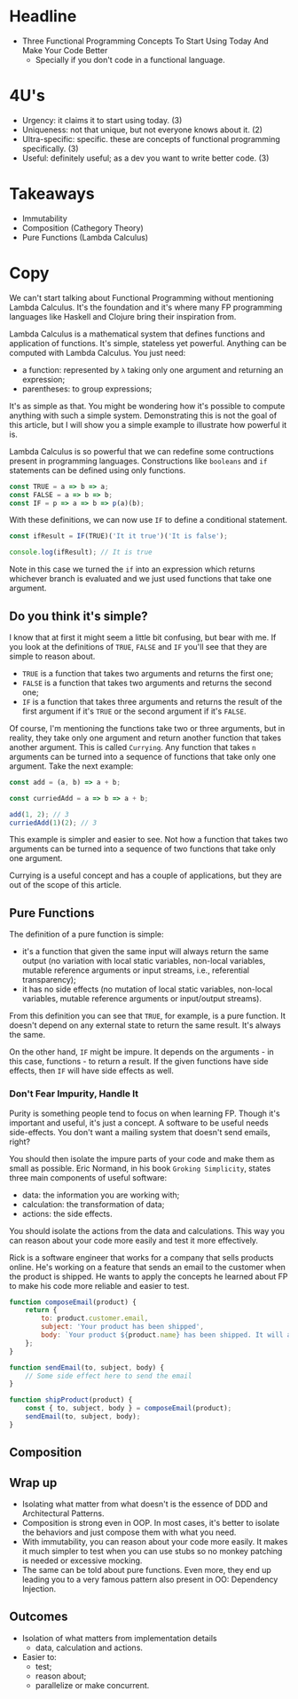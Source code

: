 # Headline

- Three Functional Programming Concepts To Start Using Today And Make Your Code Better
    - Specially if you don't code in a functional language.


# 4U's

- Urgency: it claims it to start using today. (3)
- Uniqueness: not that unique, but not everyone knows about it. (2)
- Ultra-specific: specific. these are concepts of functional programming specifically. (3)
- Useful: definitely useful; as a dev you want to write better code. (3)

# Takeaways

- Immutability
- Composition (Cathegory Theory)
- Pure Functions (Lambda Calculus)

# Copy

We can't start talking about Functional Programming without mentioning Lambda Calculus. It's the foundation and it's where many FP programming languages like Haskell and Clojure bring their inspiration from.

Lambda Calculus is a mathematical system that defines functions and application of functions. It's simple, stateless yet powerful. Anything can be computed with Lambda Calculus. You just need:

- a function: represented by `λ` taking only one argument and returning an expression;
- parentheses: to group expressions;

It's as simple as that. You might be wondering how it's possible to compute anything with such a simple system. Demonstrating this is not the goal of this article, but I will show you a simple example to illustrate how powerful it is.

Lambda Calculus is so powerful that we can redefine some contructions present in programming languages. Constructions like `booleans` and `if` statements can be defined using only functions.

```js
const TRUE = a => b => a;
const FALSE = a => b => b;
const IF = p => a => b => p(a)(b);
```

With these definitions, we can now use `IF` to define a conditional statement.

```js
const ifResult = IF(TRUE)('It it true')('It is false');

console.log(ifResult); // It is true
```

Note in this case we turned the `if` into an expression which returns whichever branch is evaluated and we just used
functions that take one argument.

## Do you think it's simple?

I know that at first it might seem a little bit confusing, but bear with me. If you look at the definitions of `TRUE`,
`FALSE` and `IF` you'll see that they are simple to reason about.

- `TRUE` is a function that takes two arguments and returns the first one;
- `FALSE` is a function that takes two arguments and returns the second one;
- `IF` is a function that takes three arguments and returns the result of the first argument if it's `TRUE` or the
    second argument if it's `FALSE`.

Of course, I'm mentioning the functions take two or three arguments, but in reality, they take only one argument and
return another function that takes another argument. This is called `Currying`. Any function that takes `n` arguments
can be turned into a sequence of functions that take only one argument. Take the next example:

```js
const add = (a, b) => a + b;

const curriedAdd = a => b => a + b;

add(1, 2); // 3
curriedAdd(1)(2); // 3
```

This example is simpler and easier to see. Not how a function that takes two arguments can be turned into a sequence of
two functions that take only one argument.

Currying is a useful concept and has a couple of applications, but they are out of the scope of this article.

## Pure Functions

The definition of a pure function is simple:

- it's a function that given the same input will always return the same output (no variation with local static variables, non-local variables, mutable reference arguments or input streams, i.e., referential transparency);
- it has no side effects (no mutation of local static variables, non-local variables, mutable reference arguments or input/output streams).

From this definition you can see that `TRUE`, for example, is a pure function. It doesn't depend on any external state
to return the same result. It's always the same.

On the other hand, `IF` might be impure. It depends on the arguments - in this case, functions - to return a result. If
the given functions have side effects, then `IF` will have side effects as well.

### Don't Fear Impurity, Handle It

Purity is something people tend to focus on when learning FP. Though it's important and useful, it's just a concept.
A software to be useful needs side-effects. You don't want a mailing system that doesn't send emails, right?

You should then isolate the impure parts of your code and make them as small as possible. Eric Normand, in his book
`Groking Simplicity`, states three main components of useful software:

- data: the information you are working with;
- calculation: the transformation of data;
- actions: the side effects.

You should isolate the actions from the data and calculations. This way you can reason about your code more easily and
test it more effectively.

Rick is a software engineer that works for a company that sells products online. He's working on a feature that sends an
email to the customer when the product is shipped. He wants to apply the concepts he learned about FP to make his code
more reliable and easier to test.

```js
function composeEmail(product) {
    return {
        to: product.customer.email,
        subject: 'Your product has been shipped',
        body: `Your product ${product.name} has been shipped. It will arrive in ${product.deliveryTime} days.`
    };
}

function sendEmail(to, subject, body) {
    // Some side effect here to send the email
}

function shipProduct(product) {
    const { to, subject, body } = composeEmail(product);
    sendEmail(to, subject, body);
}
```

## Composition

## Wrap up

- Isolating what matter from what doesn't is the essence of DDD and Architectural Patterns.
- Composition is strong even in OOP. In most cases, it's better to isolate the behaviors and just compose them with what
    you need.
- With immutability, you can reason about your code more easily. It makes it much simpler to test when you can use stubs
    so no monkey patching is needed or excessive mocking.
- The same can be told about pure functions. Even more, they end up leading you to a very famous pattern also present in
    OO: Dependency Injection.

## Outcomes

- Isolation of what matters from implementation details
    - data, calculation and actions.
- Easier to:
    - test;
    - reason about;
    - parallelize or make concurrent.
